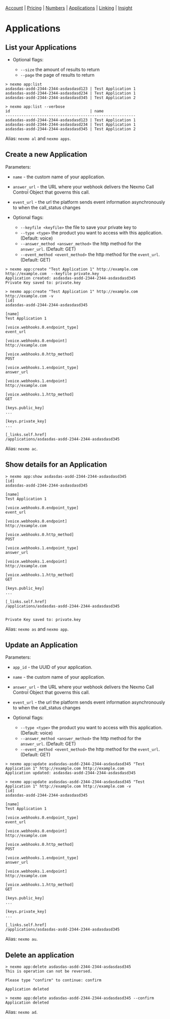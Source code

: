 [Account](account.md) | [Pricing](pricing.md) | [Numbers](numbers.md) | [Applications](applications.md) | [Linking](linking.md) | [Insight](insight.md)

# Applications

## List your Applications

- Optional flags:

  - `--size` the amount of results to return
  - `--page` the page of results to return

```
> nexmo app:list
asdasdas-asdd-2344-2344-asdasdasd123 | Test Application 1
asdasdas-asdd-2344-2344-asdasdasd234 | Test Application 1
asdasdas-asdd-2344-2344-asdasdasd345 | Test Application 2

> nexmo app:list --verbose
id                                   | name
---------------------------------------------------------
asdasdas-asdd-2344-2344-asdasdasd123 | Test Application 1
asdasdas-asdd-2344-2344-asdasdasd234 | Test Application 1
asdasdas-asdd-2344-2344-asdasdasd345 | Test Application 2
```

Alias: `nexmo al` and `nexmo apps`.

## Create a new Application

Parameters:

- `name` - the custom name of your application.
- `answer_url` - the URL where your webhook delivers the Nexmo Call Control Object that governs this call.
- `event_url` - the url the platform sends event information asynchronously to when the call_status changes
- Optional flags:

  - `--keyfile <keyfile>` the file to save your private key to
  - `--type <type>` the product you want to access with this application. (Default: voice)
  - `--answer_method <answer_method>` the http method for the `answer_url`. (Default: GET)
  - `--event_method <event_method>` the http method for the `event_url`. (Default: GET)

```
> nexmo app:create "Test Application 1" http://example.com http://example.com  --keyfile private.key
Application created: asdasdas-asdd-2344-2344-asdasdasd345
Private Key saved to: private.key

> nexmo app:create "Test Application 1" http://example.com http://example.com -v
[id]
asdasdas-asdd-2344-2344-asdasdasd345

[name]
Test Application 1

[voice.webhooks.0.endpoint_type]
event_url

[voice.webhooks.0.endpoint]
http://example.com

[voice.webhooks.0.http_method]
POST

[voice.webhooks.1.endpoint_type]
answer_url

[voice.webhooks.1.endpoint]
http://example.com

[voice.webhooks.1.http_method]
GET

[keys.public_key]
...

[keys.private_key]
...

[_links.self.href]
/applications/asdasdas-asdd-2344-2344-asdasdasd345
```

Alias: `nexmo ac`.

## Show details for an Application

```
> nexmo app:show asdasdas-asdd-2344-2344-asdasdasd345
[id]
asdasdas-asdd-2344-2344-asdasdasd345

[name]
Test Application 1

[voice.webhooks.0.endpoint_type]
event_url

[voice.webhooks.0.endpoint]
http://example.com

[voice.webhooks.0.http_method]
POST

[voice.webhooks.1.endpoint_type]
answer_url

[voice.webhooks.1.endpoint]
http://example.com

[voice.webhooks.1.http_method]
GET

[keys.public_key]
...

[_links.self.href]
/applications/asdasdas-asdd-2344-2344-asdasdasd345


Private Key saved to: private.key
```

Alias: `nexmo as` and `nexmo app`.

## Update an Application

Parameters:

- `app_id` - the UUID of your application.
- `name` - the custom name of your application.
- `answer_url` - the URL where your webhook delivers the Nexmo Call Control Object that governs this call.
- `event_url` - the url the platform sends event information asynchronously to when the call_status changes
- Optional flags:

  - `--type <type>` the product you want to access with this application. (Default: voice)
  - `--answer_method <answer_method>` the http method for the `answer_url`. (Default: GET)
  - `--event_method <event_method>` the http method for the `event_url`. (Default: GET)

```
> nexmo app:update asdasdas-asdd-2344-2344-asdasdasd345 "Test Application 1" http://example.com http://example.com   
Application updated: asdasdas-asdd-2344-2344-asdasdasd345

> nexmo app:update asdasdas-asdd-2344-2344-asdasdasd345 "Test Application 1" http://example.com http://example.com -v
[id]
asdasdas-asdd-2344-2344-asdasdasd345

[name]
Test Application 1

[voice.webhooks.0.endpoint_type]
event_url

[voice.webhooks.0.endpoint]
http://example.com

[voice.webhooks.0.http_method]
POST

[voice.webhooks.1.endpoint_type]
answer_url

[voice.webhooks.1.endpoint]
http://example.com

[voice.webhooks.1.http_method]
GET

[keys.public_key]
...

[keys.private_key]
...

[_links.self.href]
/applications/asdasdas-asdd-2344-2344-asdasdasd345
```

Alias: `nexmo au`.

## Delete an application

```
> nexmo app:delete asdasdas-asdd-2344-2344-asdasdasd345
This is operation can not be reversed.

Please type "confirm" to continue: confirm

Application deleted

> nexmo app:delete asdasdas-asdd-2344-2344-asdasdasd345 --confirm
Application deleted
```

Alias: `nexmo ad`.
